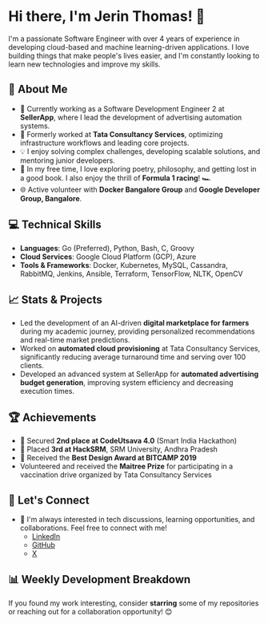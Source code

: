 # Hi there, I'm Jerin Thomas! 👋

I'm a passionate Software Engineer with over 4 years of experience in developing cloud-based and machine learning-driven applications. I love building things that make people's lives easier, and I'm constantly looking to learn new technologies and improve my skills.

## 🚀 About Me
- 🔭 Currently working as a Software Development Engineer 2 at **SellerApp**, where I lead the development of advertising automation systems.
- 🌱 Formerly worked at **Tata Consultancy Services**, optimizing infrastructure workflows and leading core projects.
- 💡 I enjoy solving complex challenges, developing scalable solutions, and mentoring junior developers.
- 📖 In my free time, I love exploring poetry, philosophy, and getting lost in a good book. I also enjoy the thrill of **Formula 1 racing**! 🏎️
- 🌐 Active volunteer with **Docker Bangalore Group** and **Google Developer Group, Bangalore**.

## 💻 Technical Skills
- **Languages**: Go (Preferred), Python, Bash, C, Groovy
- **Cloud Services**: Google Cloud Platform (GCP), Azure
- **Tools & Frameworks**: Docker, Kubernetes, MySQL, Cassandra, RabbitMQ, Jenkins, Ansible, Terraform, TensorFlow, NLTK, OpenCV

## 📈 Stats & Projects
- Led the development of an AI-driven **digital marketplace for farmers** during my academic journey, providing personalized recommendations and real-time market predictions.
- Worked on **automated cloud provisioning** at Tata Consultancy Services, significantly reducing average turnaround time and serving over 100 clients.
- Developed an advanced system at SellerApp for **automated advertising budget generation**, improving system efficiency and decreasing execution times.

## 🏆 Achievements
- 🥇 Secured **2nd place at CodeUtsava 4.0** (Smart India Hackathon)
- 🥉 Placed **3rd at HackSRM**, SRM University, Andhra Pradesh
- 🏅 Received the **Best Design Award at BITCAMP 2019**
- Volunteered and received the **Maitree Prize** for participating in a vaccination drive organized by Tata Consultancy Services

## 🤝 Let's Connect
- 💬 I'm always interested in tech discussions, learning opportunities, and collaborations. Feel free to connect with me!
  - [LinkedIn](https://linkedin.com/in/jerinthomas1404)
  - [GitHub](https://github.com/jerinthomas1404)
  - [ X ](https://x.com/mendax_scribere)



## 📊 Weekly Development Breakdown
<!--START_SECTION:waka-->
<!--END_SECTION:waka-->

If you found my work interesting, consider **starring** some of my repositories or reaching out for a collaboration opportunity! 😊
